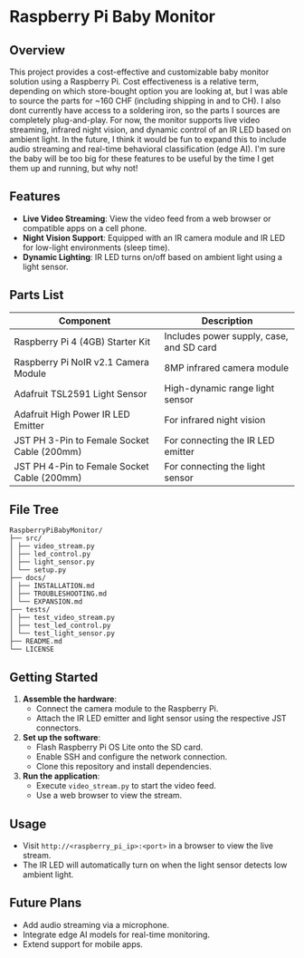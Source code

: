 # Raspberry Pi Baby Monitor

## Overview
This project provides a cost-effective and customizable baby monitor solution using a Raspberry Pi. Cost effectiveness is a relative term, depending on which store-bought option you are looking at, but I was able to source the parts for ~160 CHF (including shipping in and to CH). I also dont currently have access to a soldering iron, so the parts I sources are completely plug-and-play. For now, the monitor supports live video streaming, infrared night vision, and dynamic control of an IR LED based on ambient light. In the future, I think it would be fun to expand this to include audio streaming and real-time behavioral classification (edge AI). I'm sure the baby will be too big for these features to be useful by the time I get them up and running, but why not!

## Features
- **Live Video Streaming**: View the video feed from a web browser or compatible apps on a cell phone.
- **Night Vision Support**: Equipped with an IR camera module and IR LED for low-light environments (sleep time).
- **Dynamic Lighting**: IR LED turns on/off based on ambient light using a light sensor.

## Parts List
| Component                                      | Description
|----------------------------------------------- |-----------------------------------------------------------------------------------|
| Raspberry Pi 4 (4GB) Starter Kit               | Includes power supply, case, and SD card                 
| Raspberry Pi NoIR v2.1 Camera Module           | 8MP infrared camera module                              
| Adafruit TSL2591 Light Sensor                  | High-dynamic range light sensor                          
| Adafruit High Power IR LED Emitter             | For infrared night vision                                
| JST PH 3-Pin to Female Socket Cable (200mm)    | For connecting the IR LED emitter                        
| JST PH 4-Pin to Female Socket Cable (200mm)    | For connecting the light sensor                          

## File Tree
```
RaspberryPiBabyMonitor/
├── src/
│ ├── video_stream.py
│ ├── led_control.py
│ ├── light_sensor.py
│ └── setup.py
├── docs/
│ ├── INSTALLATION.md
│ ├── TROUBLESHOOTING.md
│ └── EXPANSION.md
├── tests/
│ ├── test_video_stream.py
│ ├── test_led_control.py
│ └── test_light_sensor.py
├── README.md
└── LICENSE
```

## Getting Started
1. **Assemble the hardware**:
   - Connect the camera module to the Raspberry Pi.
   - Attach the IR LED emitter and light sensor using the respective JST connectors.
2. **Set up the software**:
   - Flash Raspberry Pi OS Lite onto the SD card.
   - Enable SSH and configure the network connection.
   - Clone this repository and install dependencies.
3. **Run the application**:
   - Execute `video_stream.py` to start the video feed.
   - Use a web browser to view the stream.

## Usage
- Visit `http://<raspberry_pi_ip>:<port>` in a browser to view the live stream.
- The IR LED will automatically turn on when the light sensor detects low ambient light.

## Future Plans
- Add audio streaming via a microphone.
- Integrate edge AI models for real-time monitoring.
- Extend support for mobile apps.



